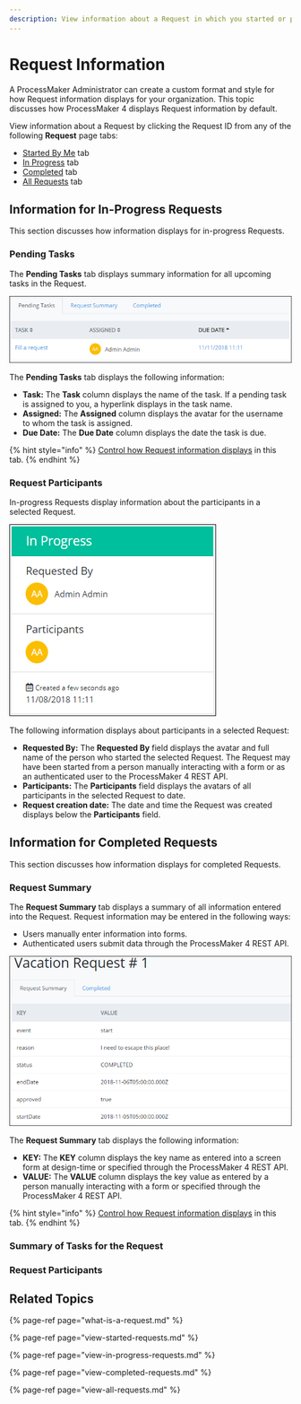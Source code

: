 ```yaml
---
description: View information about a Request in which you started or participated.
---
```


# Request Information

A ProcessMaker Administrator can create a custom format and style for how Request information displays for your organization. This topic discusses how ProcessMaker 4 displays Request information by default.

View information about a Request by clicking the Request ID from any of the following **Request** page tabs:

* [Started By Me](view-started-requests.md) tab
* [In Progress](view-in-progress-requests.md) tab
* [Completed](view-completed-requests.md) tab
* [All Requests](view-all-requests.md) tab

## Information for In-Progress Requests

This section discusses how information displays for in-progress Requests.

### Pending Tasks

The **Pending Tasks** tab displays summary information for all upcoming tasks in the Request.

![Pending Tasks tab for in-progress Requests](../../.gitbook/assets/pending-tasks-request.png)

The **Pending Tasks** tab displays the following information:

* **Task:** The **Task** column displays the name of the task. If a pending task is assigned to you, a hyperlink displays in the task name.
* **Assigned:** The **Assigned** column displays the avatar for the username to whom the task is assigned.
* **Due Date:** The **Due Date** column displays the date the task is due.

{% hint style="info" %}
[Control how Request information displays](control-how-requests-display-in-a-tab.md) in this tab.
{% endhint %}

### Request Participants

In-progress Requests display information about the participants in a selected Request.

![Request participant information for an in-progress Request](../../.gitbook/assets/in-progress-request-participants-request.png)

The following information displays about participants in a selected Request:

* **Requested By:** The **Requested By** field displays the avatar and full name of the person who started the selected Request. The Request may have been started from a person manually interacting with a form or as an authenticated user to the ProcessMaker 4 REST API.
* **Participants:** The **Participants** field displays the avatars of all participants in the selected Request to date.
* **Request creation date:** The date and time the Request was created displays below the **Participants** field.

## Information for Completed Requests

This section discusses how information displays for completed Requests.

### Request Summary

The **Request Summary** tab displays a summary of all information entered into the Request. Request information may be entered in the following ways:

* Users manually enter information into forms.
* Authenticated users submit data through the ProcessMaker 4 REST API.

![Request Summary tab for completed Requests](../../.gitbook/assets/request-summary-request.png)

The **Request Summary** tab displays the following information:

* **KEY:** The **KEY** column displays the key name as entered into a screen form at design-time or specified through the ProcessMaker 4 REST API.
* **VALUE:** The **VALUE** column displays the key value as entered by a person manually interacting with a form or specified through the ProcessMaker 4 REST API.

{% hint style="info" %}
[Control how Request information displays](control-how-requests-display-in-a-tab.md) in this tab.
{% endhint %}

### Summary of Tasks for the Request



### Request Participants



## Related Topics

{% page-ref page="what-is-a-request.md" %}

{% page-ref page="view-started-requests.md" %}

{% page-ref page="view-in-progress-requests.md" %}

{% page-ref page="view-completed-requests.md" %}

{% page-ref page="view-all-requests.md" %}

